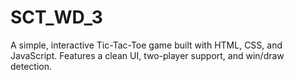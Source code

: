 # SCT_WD_3
A simple, interactive Tic-Tac-Toe game built with HTML, CSS, and JavaScript. Features a clean UI, two-player support, and win/draw detection.
